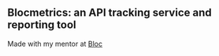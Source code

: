 ## Blocmetrics: an API tracking service and reporting tool

Made with my mentor at [Bloc](http://bloc.io)
